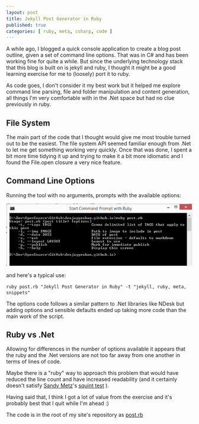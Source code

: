 ```yaml
---
layout: post
title: Jekyll Post Generator in Ruby
published: true 
categories: [ ruby, meta, csharp, code ]
---
```


A while ago, I blogged a quick console application to create a blog post outline, 
given a set of command line options. That was in C# and has been working fine for 
quite a while. But since the underlying technology stack that this blog is built 
on is jekyll and ruby, I thought it might be a good learning exercise for me to 
(loosely) port it to ruby.

As code goes, I don't consider it my best work but it helped me explore command 
line parsing, file and folder manipulation and content generation, all things I'm 
very comfortable with in the .Net space but had no clue previously in ruby. 

<script src="https://gist.github.com/deejaygraham/a20c2f11af1cb3db421a.js"></script>

## File System

The main part of the code that I thought would give me most trouble turned out to 
be the easiest. The file system API seemed familiar enough from .Net to let me 
get something working very quickly. Once that was done, I spent a bit more time 
tidying it up and trying to make it a bit more idiomatic and I found the File.open 
closure a very nice feature.

## Command Line Options

Running the tool with no arguments, prompts with the available options:

![no options](/img/posts/jekyll-post-generator-in-ruby/no-options.png "no options")

and here's a typical use:

``` 
ruby post.rb "Jekyll Post Generator in Ruby" -t "jekyll, ruby, meta, snippets"
```

The options code follows a similar pattern to .Net libraries like NDesk but adding 
options and sensible defaults ended up taking more code than the main work of 
the script.



## Ruby vs .Net 
 
Allowing for differences in the number of options available it appears that 
the ruby and the .Net versions are not too far away from one another in terms 
of lines of code. 

Maybe there is a "ruby" way to approach this problem that would have reduced 
the line count and have increased readability (and it certainly doesn't satisfy
[Sandy Metz](http://www.sandimetz.com/)'s [squint test](https://www.youtube.com/watch?v=8bZh5LMaSmE) ). 

Having said that, I think I got a lot of value from the exercise and it's probably 
best that I quit while I'm ahead :)

The code is in the root of my site's repository as 
[post.rb](https://github.com/deejaygraham/deejaygraham.github.io/blob/master/post.rb)
